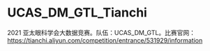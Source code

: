 # UCAS_DM_GTL_Tianchi
2021 亚太眼科学会大数据竞赛。队伍：UCAS_DM_GTL。比赛官网：https://tianchi.aliyun.com/competition/entrance/531929/information
